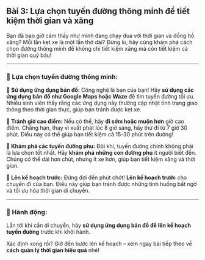 ## Bài 3: Lựa chọn tuyến đường thông minh để tiết kiệm thời gian và xăng

Bạn đã bao giờ cảm thấy như mình đang chạy đua với thời gian và đồng hồ xăng? Mỗi lần kẹt xe là một lần thở dài? Đừng lo, hãy cùng khám phá cách chọn đường thông minh để không chỉ tiết kiệm xăng mà còn tiết kiệm cả thời gian quý báu!

---

### 📌 Lựa chọn tuyến đường thông minh:

**🔹 Sử dụng ứng dụng bản đồ:**
Công nghệ là bạn của bạn! Hãy **sử dụng các ứng dụng bản đồ như Google Maps hoặc Waze** để tìm tuyến đường tối ưu. Nhiều sinh viên thấy rằng các ứng dụng này thường cập nhật tình trạng giao thông theo thời gian thực, giúp bạn tránh được kẹt xe.

**🔹 Tránh giờ cao điểm:**
Nếu có thể, hãy **đi sớm hoặc muộn hơn** giờ cao điểm. Chẳng hạn, thay vì xuất phát lúc 8 giờ sáng, hãy thử đi từ 7 giờ 30 phút. Điều này có thể giúp bạn tiết kiệm cả 15-30 phút trên đường!

**🔹 Khám phá các tuyến đường phụ:**
Đôi khi, tuyến đường chính không phải là lựa chọn tốt nhất. Hãy **khám phá những con đường phụ** ít người biết đến. Chúng có thể dài hơn chút, nhưng ít xe hơn, giúp bạn tiết kiệm xăng và thời gian.

**🔹 Lên kế hoạch trước:**
Đừng đợi đến phút chót! **Lên kế hoạch trước** cho chuyến đi của bạn. Điều này giúp bạn tránh được những tình huống bất ngờ và tối ưu hóa thời gian di chuyển.

---

### 🚀 Hành động:

Lần tới khi cần di chuyển, hãy **sử dụng ứng dụng bản đồ để lên kế hoạch tuyến đường** trước khi khởi hành. 

Xác định xong rồi? Giờ đến bước lên kế hoạch – xem ngay bài tiếp theo về **cách quản lý thời gian hiệu quả** nhé!